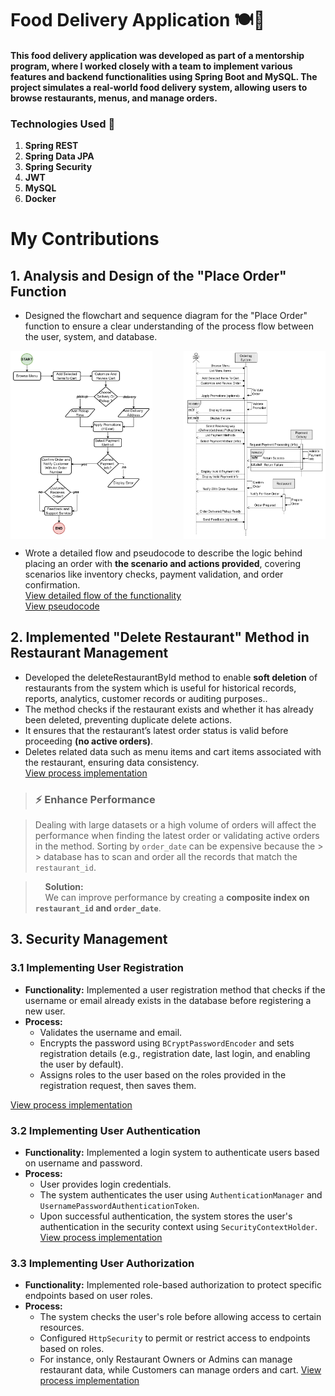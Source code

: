# Food Delivery Application 🍽️🛵
#### This food delivery application was developed as part of a mentorship program, where I worked closely with a team to implement various features and backend functionalities using Spring Boot and MySQL. The project simulates a real-world food delivery system, allowing users to browse restaurants, menus, and manage orders.

### Technologies Used 🚀
1. **Spring REST**
2. **Spring Data JPA**
3. **Spring Security**
4. **JWT**
5. **MySQL**
6. **Docker**


# My Contributions
## 1. Analysis and Design of the "Place Order" Function
- Designed the flowchart and sequence diagram for the "Place Order" function to ensure a clear understanding of the process flow between the user, system, and database.
<div style="display: flex; justify-content: space-between;"> <img src="my-contributions-docs/Flow_Chart-Place_Order.png" alt="Flowchart Place Order" width="45%" /> <img src="my-contributions-docs/Sequence_Diagram-Place_Order.png" alt="Sequence Diagram Place Order" width="45%" /> </div>

- Wrote a detailed flow and pseudocode to describe the logic behind placing an order with **the scenario and actions provided**, covering scenarios like inventory checks, payment validation, and order confirmation.  
  [View detailed flow of the functionality](my-contributions-docs/place20%order.docx)  
  [View pseudocode](my-contributions-docs/Pseudocode-Place_order.txt)

## 2. Implemented "Delete Restaurant" Method in Restaurant Management
- Developed the deleteRestaurantById method to enable **soft deletion** of restaurants from the system  which is useful for historical records, reports, analytics, customer records or auditing purposes..
- The method checks if the restaurant exists and whether it has already been deleted, preventing duplicate delete actions.
- It ensures that the restaurant’s latest order status is valid before proceeding **(no active orders)**.
- Deletes related data such as menu items and cart items associated with the restaurant, ensuring data consistency.  
  [View process implementation](src/main/java/food_delivery/service/impl/RestaurantServiceImpl.java)

> ### ⚡ Enhance Performance

> Dealing with large datasets or a high volume of orders will affect the performance when finding the latest order or validating active orders in the method. Sorting by `order_date` can be expensive because the > > database has to scan and order all the records that match the `restaurant_id`.

> &nbsp;&nbsp;&nbsp;&nbsp;**Solution:**  
> &nbsp;&nbsp;&nbsp;&nbsp;We can improve performance by creating a **composite index on `restaurant_id` and `order_date`**.


## 3. Security Management

### 3.1 Implementing User Registration
- **Functionality:** Implemented a user registration method that checks if the username or email already exists in the database before registering a new user.
- **Process:**
    - Validates the username and email.
    - Encrypts the password using `BCryptPasswordEncoder` and sets registration details (e.g., registration date, last login, and enabling the user by default).
    - Assigns roles to the user based on the roles provided in the registration request, then saves them.

[View process implementation](src/main/java/food_delivery/service/impl/UserServiceImpl.java)

### 3.2 Implementing User Authentication
- **Functionality:** Implemented a login system to authenticate users based on username and password.
- **Process:**
    - User provides login credentials.
    - The system authenticates the user using `AuthenticationManager` and `UsernamePasswordAuthenticationToken`.
    - Upon successful authentication, the system stores the user's authentication in the security context using `SecurityContextHolder`.
      [View process implementation](src/main/java/food_delivery/controller/AuthController.java)

### 3.3 Implementing User Authorization
- **Functionality:** Implemented role-based authorization to protect specific endpoints based on user roles.
- **Process:**
    - The system checks the user's role before allowing access to certain resources.
    - Configured `HttpSecurity` to permit or restrict access to endpoints based on roles.
    - For instance, only Restaurant Owners or Admins can manage restaurant data, while Customers can manage orders and cart.
      [View process implementation](src/main/java/food_delivery/config/WebSecurityConfig.java)

